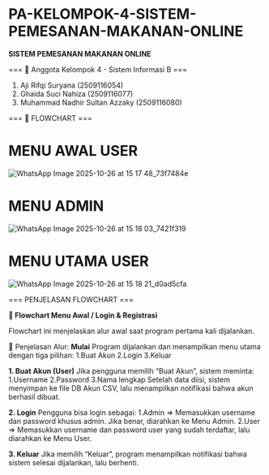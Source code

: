 # PA-KELOMPOK-4-SISTEM-PEMESANAN-MAKANAN-ONLINE

**SISTEM PEMESANAN MAKANAN ONLINE**

=== 👥 Anggota Kelompok 4 - Sistem Informasi B ===
1. Aji Rifqi Suryana (2509116054)
2. Ghaida Suci Nahiza (2509116077)
3. Muhammad Nadhir Sultan Azzaky (2509116080)

=== 🧩 FLOWCHART ===

# MENU AWAL USER
![WhatsApp Image 2025-10-26 at 15 17 48_73f7484e](https://github.com/user-attachments/assets/64bcbf1c-925d-4fc2-8af7-7575a34f6d90)

# MENU ADMIN
![WhatsApp Image 2025-10-26 at 15 18 03_7421f319](https://github.com/user-attachments/assets/a4d234db-00e7-4020-9cc4-86a0238ed02d)

# MENU UTAMA USER
![WhatsApp Image 2025-10-26 at 15 18 21_d0ad5cfa](https://github.com/user-attachments/assets/a12072b4-928b-4725-9192-833c83eb16ab)

=== PENJELASAN FLOWCHART ===

**🧩 Flowchart Menu Awal / Login & Registrasi**

Flowchart ini menjelaskan alur awal saat program pertama kali dijalankan.

🔹 Penjelasan Alur:
**Mulai**
Program dijalankan dan menampilkan menu utama dengan tiga pilihan:
  1.Buat Akun
  2.Login
  3.Keluar
  
**1. Buat Akun (User)**
Jika pengguna memilih “Buat Akun”, sistem meminta:
  1.Username
  2.Password
  3.Nama lengkap
  Setelah data diisi, sistem menyimpan ke file DB Akun CSV, lalu menampilkan notifikasi bahwa akun berhasil dibuat.
  
**2. Login**
Pengguna bisa login sebagai:
  1.Admin => Memasukkan username dan password khusus admin. Jika benar, diarahkan ke Menu Admin.
  2.User => Memasukkan username dan password user yang sudah terdaftar, lalu diarahkan ke Menu User.

**3. Keluar**
Jika memilih “Keluar”, program menampilkan notifikasi bahwa sistem selesai dijalankan, lalu berhenti.

